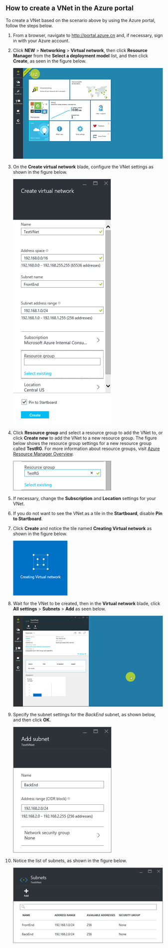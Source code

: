 ## How to create a VNet in the Azure portal
To create a VNet based on the scenario above by using the Azure portal, follow the steps below.

1. From a browser, navigate to http://portal.azure.cn and, if necessary, sign in with your Azure account.
2. Click **NEW** > **Networking** > **Virtual network**, then click **Resource Manager** from the **Select a deployment model** list, and then click **Create**, as seen in the figure below.

    ![Create VNet in Azure portal](./media/virtual-networks-create-vnet-arm-pportal-include/vnet-create-arm-pportal-figure1.gif)
3. On the **Create virtual network** blade, configure the VNet settings as shown in the figure below.

    ![Create virtual network blade](./media/virtual-networks-create-vnet-arm-pportal-include/vnet-create-arm-pportal-figure2.png)
4. Click **Resource group** and select a resource group to add the VNet to, or click **Create new** to add the VNet to a new resource group. The figure below shows the resource group settings for a new resource group called **TestRG**. For more information about resource groups, visit [Azure Resource Manager Overview](../articles/azure-resource-manager/resource-group-overview.md#resource-groups).

    ![Resource group](./media/virtual-networks-create-vnet-arm-pportal-include/vnet-create-arm-pportal-figure3.png)
5. If necessary, change the **Subscription** and **Location** settings for your VNet. 
6. If you do not want to see the VNet as a tile in the **Startboard**, disable **Pin to Startboard**. 
7. Click **Create** and notice the tile named **Creating Virtual network** as shown in the figure below.

    ![Creating virtual network tile](./media/virtual-networks-create-vnet-arm-pportal-include/vnet-create-arm-pportal-figure4.png)
8. Wait for the VNet to be created, then in the **Virtual network** blade, click **All settings** > **Subnets** > **Add** as seen below.

    ![Adding subnet in the Azure portal](./media/virtual-networks-create-vnet-arm-pportal-include/vnet-create-arm-pportal-figure5.gif)
9. Specify the subnet settings for the *BackEnd* subnet, as shown below, and then click **OK**. 

    ![Subnet settings](./media/virtual-networks-create-vnet-arm-pportal-include/vnet-create-arm-pportal-figure6.png)
10. Notice the list of subnets, as shown in the figure below.

    ![List of subnets in VNet](./media/virtual-networks-create-vnet-arm-pportal-include/vnet-create-arm-pportal-figure7.png)